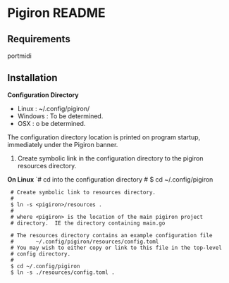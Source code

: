 # Pigiron README


## Requirements
portmidi


## Installation

**Configuration Directory**
- Linux   : ~/.config/pigiron/
- Windows : To be determined.
- OSX     : o be determined.
   
The configuration directory location is printed on program startup,
immediately under the Pigiron banner.  
  
  
1. Create symbolic link in the configuration directory to the pigiron 
   resources directory.
   
**On Linux**
	`# cd into the configuration directory
	 #
	 $ cd ~/.config/pigiron
	 
	 # Create symbolic link to resources directory.
	 #
	 $ ln -s <pigiron>/resources .
	 #
	 # where <pigiron> is the location of the main pigiron project 
	 # directory.  IE the directory containing main.go
	 
     # The resources directory contains an example configuration file 
	 #       ~/.config/pigiron/resources/config.toml
     # You may wish to either copy or link to this file in the top-level
	 # config directory.
	 #
	 $ cd ~/.config/pigiron
	 $ ln -s ./resources/config.toml .
	 
	 
   





